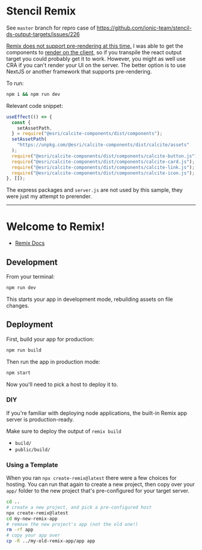 # Stencil Remix
See `master` branch for repro case of https://github.com/ionic-team/stencil-ds-output-targets/issues/226

[Remix does not support pre-rendering at this time.](https://github.com/remix-run/remix/issues/179) I was able to get the components to [render on the client](https://github.com/benelan/stencil-remix/blob/fix/app/routes/index.jsx), so if you transpile the react output target you could probably get it to work. However, you might as well use CRA if you can't render your UI on the server. The better option is to use NextJS or another framework that supports pre-rendering.

To run: 
```bash
npm i && npm run dev
```

Relevant code snippet:

```jsx
useEffect(() => {
  const {
    setAssetPath,
  } = require("@esri/calcite-components/dist/components");
  setAssetPath(
    "https://unpkg.com/@esri/calcite-components/dist/calcite/assets"
  );
  require("@esri/calcite-components/dist/components/calcite-button.js");
  require("@esri/calcite-components/dist/components/calcite-card.js");
  require("@esri/calcite-components/dist/components/calcite-link.js");
  require("@esri/calcite-components/dist/components/calcite-icon.js");
}, []);
  ```

The express packages and `server.js` are not used by this sample, they were just my attempt to prerender.

---

# Welcome to Remix!

- [Remix Docs](https://remix.run/docs)

## Development

From your terminal:

```sh
npm run dev
```

This starts your app in development mode, rebuilding assets on file changes.

## Deployment

First, build your app for production:

```sh
npm run build
```

Then run the app in production mode:

```sh
npm start
```

Now you'll need to pick a host to deploy it to.

### DIY

If you're familiar with deploying node applications, the built-in Remix app server is production-ready.

Make sure to deploy the output of `remix build`

- `build/`
- `public/build/`

### Using a Template

When you ran `npx create-remix@latest` there were a few choices for hosting. You can run that again to create a new project, then copy over your `app/` folder to the new project that's pre-configured for your target server.

```sh
cd ..
# create a new project, and pick a pre-configured host
npx create-remix@latest
cd my-new-remix-app
# remove the new project's app (not the old one!)
rm -rf app
# copy your app over
cp -R ../my-old-remix-app/app app
```
